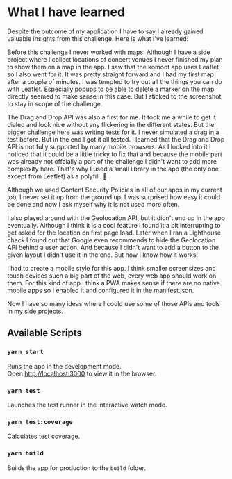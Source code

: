 # What I have learned
Despite the outcome of my application I have to say I already gained valuable insights from this challenge. Here is what I've learned:

Before this challenge I never worked with maps. Although I have a side project where I collect locations of concert venues I never finished my plan to show them on a map in the app. I saw that the komoot app uses Leaflet so I also went for it. It was pretty straight forward and I had my first map after a couple of minutes. I was tempted to try out all the things you can do with Leaflet. Especially popups to be able to delete a marker on the map directly seemed to make sense in this case. But I sticked to the screenshot to stay in scope of the challenge.

The Drag and Drop API was also a first for me. It took me a while to get it dialed and look nice without any flickering in the different states. But the bigger challenge here was writing tests for it. I never simulated a drag in a test before. But in the end I got it all tested. I learned that the Drag and Drop API is not fully supported by many mobile browsers. As I looked into it I noticed that it could be a little tricky to fix that and because the mobile part was already not offcially a part of the challenge I didn't want to add more complexity here. That's why I used a small library in the app (the only one except from Leaflet) as a polyfill. 😬

Although we used Content Security Policies in all of our apps in my current job, I never set it up from the ground up. I was surprised how easy it could be done and now I ask myself why it is not used more often.

I also played around with the Geolocation API, but it didn't end up in the app eventually. Although I think it is a cool feature I found it a bit interrupting to get asked for the location on first page load. Later when I ran a Lighthouse check I found out that Google even recommends to hide the Geolocation API behind a user action. And because I didn't want to add a button to the given layout I didn't use it in the end. But now I know how it works!

I had to create a mobile style for this app. I think smaller screensizes and touch devices such a big part of the web, every web app should work on them. For this kind of app I think a PWA makes sense if there are no native mobile apps so I enabled it and configured it in the manifest.json.

Now I have so many ideas where I could use some of those APIs and tools in my side projects.

## Available Scripts

### `yarn start`

Runs the app in the development mode.<br />
Open [http://localhost:3000](http://localhost:3000) to view it in the browser.

### `yarn test`

Launches the test runner in the interactive watch mode.

### `yarn test:coverage`

Calculates test coverage.

### `yarn build`

Builds the app for production to the `build` folder.